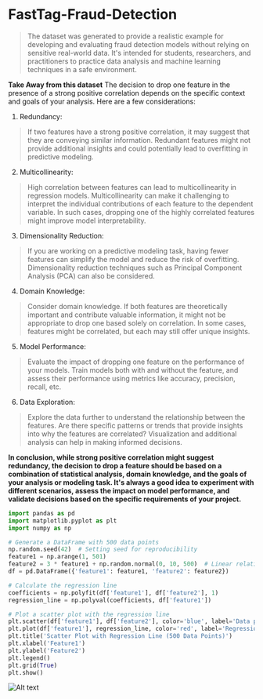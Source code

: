 # FastTag-Fraud-Detection
> The dataset was generated to provide a realistic example for developing and evaluating fraud detection models without relying on sensitive real-world data. It's intended for students, researchers, and practitioners to practice data analysis and machine learning techniques in a safe environment.

**Take Away from this dataset**
The decision to drop one feature in the presence of a strong positive correlation depends on the specific context and goals of your analysis. Here are a few considerations:

1. Redundancy:
>If two features have a strong positive correlation, it may suggest that they are conveying similar information. Redundant features might not provide additional insights and could potentially lead to overfitting in predictive modeling.

2. Multicollinearity:
> High correlation between features can lead to multicollinearity in regression models. Multicollinearity can make it challenging to interpret the individual contributions of each feature to the dependent variable. In such cases, dropping one of the highly correlated features might improve model interpretability.

3. Dimensionality Reduction:
> If you are working on a predictive modeling task, having fewer features can simplify the model and reduce the risk of overfitting. Dimensionality reduction techniques such as Principal Component Analysis (PCA) can also be considered.

4. Domain Knowledge:
> Consider domain knowledge. If both features are theoretically important and contribute valuable information, it might not be appropriate to drop one based solely on correlation. In some cases, features might be correlated, but each may still offer unique insights.

5. Model Performance:
> Evaluate the impact of dropping one feature on the performance of your models. Train models both with and without the feature, and assess their performance using metrics like accuracy, precision, recall, etc.

6. Data Exploration:
> Explore the data further to understand the relationship between the features. Are there specific patterns or trends that provide insights into why the features are correlated? Visualization and additional analysis can help in making informed decisions.

**In conclusion, while strong positive correlation might suggest redundancy, the decision to drop a feature should be based on a combination of statistical analysis, domain knowledge, and the goals of your analysis or modeling task. It's always a good idea to experiment with different scenarios, assess the impact on model performance, and validate decisions based on the specific requirements of your project.**

```python
import pandas as pd
import matplotlib.pyplot as plt
import numpy as np

# Generate a DataFrame with 500 data points
np.random.seed(42)  # Setting seed for reproducibility
feature1 = np.arange(1, 501)
feature2 = 3 * feature1 + np.random.normal(0, 10, 500)  # Linear relationship with some noise
df = pd.DataFrame({'feature1': feature1, 'feature2': feature2})

# Calculate the regression line
coefficients = np.polyfit(df['feature1'], df['feature2'], 1)
regression_line = np.polyval(coefficients, df['feature1'])

# Plot a scatter plot with the regression line
plt.scatter(df['feature1'], df['feature2'], color='blue', label='Data points')
plt.plot(df['feature1'], regression_line, color='red', label='Regression Line')
plt.title('Scatter Plot with Regression Line (500 Data Points)')
plt.xlabel('Feature1')
plt.ylabel('Feature2')
plt.legend()
plt.grid(True)
plt.show()
```

![Alt text](https://www.shutterstock.com/image-vector/types-correlation-scatter-plot-positive-260nw-2140738797.jpg)






